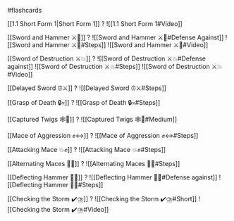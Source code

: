 #flashcards

[[1.1 Short Form 1|Short Form 1]]
?
![[1.1 Short Form 1#Video]]
<!--SR:!2024-09-23,7,245-->

[[Sword and Hammer ⚔️🔨]]
?
![[Sword and Hammer ⚔️🔨#Defense Against]]
![[Sword and Hammer ⚔️🔨#Steps]]
![[Sword and Hammer ⚔️🔨#Video]]
<!--SR:!2024-09-21,20,130-->

[[Sword of Destruction ⚔️💥]]
?
![[Sword of Destruction ⚔️💥#Defense against]]
![[Sword of Destruction ⚔️💥#Steps]]
![[Sword of Destruction ⚔️💥#Video]]
<!--SR:!2024-09-27,137,250-->

[[Delayed Sword ⏰⚔️]]
?
![[Delayed Sword ⏰⚔️#Steps]]
<!--SR:!2024-10-06,290,310-->

[[Grasp of Death 🔒💀]]
?
![[Grasp of Death 🔒💀#Steps]]
<!--SR:!2025-11-09,443,230-->

[[Captured Twigs 🕸️🌿]]
?
![[Captured Twigs 🕸️🌿#Medium]]
<!--SR:!2024-10-01,57,215-->

[[Mace of Aggression ✊↔️]]
?
![[Mace of Aggression ✊↔️#Steps]]
<!--SR:!2024-10-13,34,150-->

[[Attacking Mace 💥✊]]
?
![[Attacking Mace 💥✊#Steps]]
<!--SR:!2024-09-28,23,170-->

[[Alternating Maces 🔄✊]]
?
![[Alternating Maces 🔄✊#Steps]]
<!--SR:!2024-10-31,288,308-->

[[Deflecting Hammer 🤺🔨]]
?
![[Deflecting Hammer 🤺🔨#Defense against]]
![[Deflecting Hammer 🤺🔨#Steps]]
<!--SR:!2024-10-15,26,150-->

[[Checking the Storm ✔️⛈️]]
?
![[Checking the Storm ✔️⛈️#Short]]
![[Checking the Storm ✔️⛈️#Video]]
<!--SR:!2024-09-22,10,150-->

